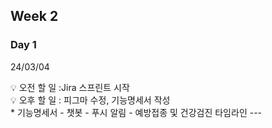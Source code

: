 ## Week 2


### Day 1 
24/03/04
<aside>
💡 오전 할 일 :Jira 스프린트 시작
</aside>

<aside>
💡 오후 할 일 : 피그마 수정, 기능명세서 작성
</aside>
 * 기능명세서
    - 챗봇
    - 푸시 알림
    - 예방접종 및 건강검진 타임라인
---
